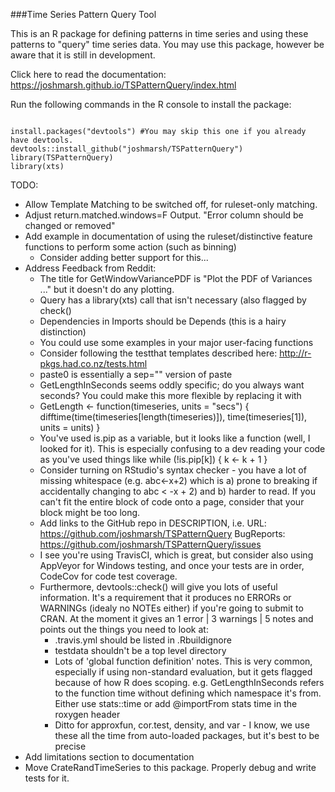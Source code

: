 ###Time Series Pattern Query Tool

This is an R package for defining patterns in time series and using these patterns to "query" time series data. You may use this package, however be aware that it is still in development. 

Click here to read the documentation: https://joshmarsh.github.io/TSPatternQuery/index.html

Run the following commands in the R console to install the package:
<pre><code>
install.packages("devtools") #You may skip this one if you already have devtools.  
devtools::install_github("joshmarsh/TSPatternQuery")  
library(TSPatternQuery)  
library(xts)
</code></pre>


TODO:
* Allow Template Matching to be switched off, for ruleset-only matching. 
* Adjust return.matched.windows=F Output. "Error column should be changed or removed"
* Add example in documentation of using the ruleset/distinctive feature functions to perform some action (such as binning)
  * Consider adding better support for this... 
* Address Feedback from Reddit:
  * The title for GetWindowVariancePDF is "Plot the PDF of Variances ..." but it doesn't do any plotting.
  * Query has a library(xts) call that isn't necessary (also flagged by check()
  * Dependencies in Imports should be Depends (this is a hairy distinction)
  * You could use some examples in your major user-facing functions
  * Consider following the testthat templates described here: http://r-pkgs.had.co.nz/tests.html
  * paste0 is essentially a sep="" version of paste
  * GetLengthInSeconds seems oddly specific; do you always want seconds? You could make this more flexible by replacing it with
  * GetLength <- function(timeseries, units = "secs") { difftime(time(timeseries[length(timeseries)]), time(timeseries[1]), units = units) }
  * You've used is.pip as a variable, but it looks like a function (well, I looked for it). This is especially confusing to a dev reading your code as you've used things like
while (!is.pip[k]) { k <- k + 1 }
  * Consider turning on RStudio's syntax checker - you have a lot of missing whitespace (e.g. abc<-x+2) which is a) prone to breaking if accidentally changing to abc < -x + 2) and b) harder to read. If you can't fit the entire block of code onto a page, consider that your block might be too long.
  * Add links to the GitHub repo in DESCRIPTION, i.e.
URL: https://github.com/joshmarsh/TSPatternQuery
BugReports: https://github.com/joshmarsh/TSPatternQuery/issues
  * I see you're using TravisCI, which is great, but consider also using AppVeyor for Windows testing, and once your tests are in order, CodeCov for code test coverage.
  * Furthermore, devtools::check() will give you lots of useful information. It's a requirement that it produces no ERRORs or WARNINGs (idealy no NOTEs either) if you're going to submit to CRAN. At the moment it gives an 1 error | 3 warnings | 5 notes and points out the things you need to look at:
    * .travis.yml should be listed in .Rbuildignore
    * testdata shouldn't be a top level directory
    * Lots of 'global function definition' notes. This is very common, especially if using non-standard evaluation, but it gets flagged because of how R does scoping. e.g. GetLengthInSeconds refers to the function time without defining which namespace it's from. Either use stats::time or add @importFrom stats time in the roxygen header
    * Ditto for approxfun, cor.test, density, and var - I know, we use these all the time from auto-loaded packages, but it's best to be precise
* Add limitations section to documentation
* Move CrateRandTimeSeries to this package. Properly debug and write tests for it.
